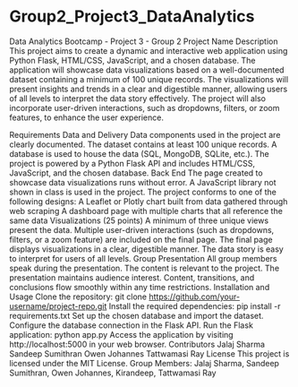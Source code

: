 # Group2_Project3_DataAnalytics
Data Analytics Bootcamp - Project 3 - Group 2
Project Name
Description
This project aims to create a dynamic and interactive web application using Python Flask, HTML/CSS, JavaScript, and a chosen database. The application will showcase data visualizations based on a well-documented dataset containing a minimum of 100 unique records. The visualizations will present insights and trends in a clear and digestible manner, allowing users of all levels to interpret the data story effectively. The project will also incorporate user-driven interactions, such as dropdowns, filters, or zoom features, to enhance the user experience.

Requirements
Data and Delivery 
Data components used in the project are clearly documented. 
The dataset contains at least 100 unique records. 
A database is used to house the data (SQL, MongoDB, SQLite, etc.). 
The project is powered by a Python Flask API and includes HTML/CSS, JavaScript, and the chosen database. 
Back End 
The page created to showcase data visualizations runs without error. 
A JavaScript library not shown in class is used in the project. 
The project conforms to one of the following designs: 
A Leaflet or Plotly chart built from data gathered through web scraping
A dashboard page with multiple charts that all reference the same data
Visualizations (25 points)
A minimum of three unique views present the data. 
Multiple user-driven interactions (such as dropdowns, filters, or a zoom feature) are included on the final page. 
The final page displays visualizations in a clear, digestible manner. 
The data story is easy to interpret for users of all levels. 
Group Presentation 
All group members speak during the presentation.
The content is relevant to the project. 
The presentation maintains audience interest. 
Content, transitions, and conclusions flow smoothly within any time restrictions. 
Installation and Usage
Clone the repository: git clone https://github.com/your-username/project-repo.git
Install the required dependencies: pip install -r requirements.txt
Set up the chosen database and import the dataset.
Configure the database connection in the Flask API.
Run the Flask application: python app.py
Access the application by visiting http://localhost:5000 in your web browser.
Contributors
Jalaj Sharma
Sandeep Sumithran
Owen Johannes
Tattwamasi Ray
License
This project is licensed under the MIT License.
Group Members: Jalaj Sharma, Sandeep Sumithran, Owen Johannes, Kirandeep, Tattwamasi Ray

